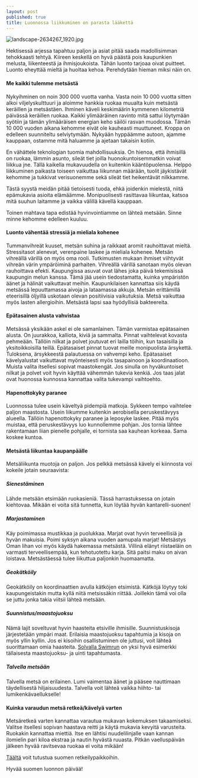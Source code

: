 ```yaml
---
layout: post
published: true
title: Luonnossa liikkuminen on parasta lääkettä
---
```

![landscape-2634267_1920.jpg]({{site.baseurl}}/media/landscape-2634267_1920.jpg)

Hektisessä arjessa tapahtuu paljon ja asiat pitää saada madollisimman tehokkaasti tehtyä. Kiireen keskellä on hyvä päästä pois
kaupunkien melusta, liikenteestä ja ihmisjoukoista. Tähän luonto tarjoaa oivat puitteet. Luonto eheyttää mieltä ja huoltaa 
kehoa. Perehdytään hieman miksi näin on. 


#### Me kaikki tulemme metsästä

Nykyihminen on noin 300 000 vuotta vanha. Vasta noin 10 000 vuotta sitten alkoi viljelyskulttuuri ja aloimme hankkia ruokaa 
muualta kuin metsästä keräillen ja metsästäen. Ihminen käveli keskimäärin kymmenen kilometriä päivässä keräillen ruokaa. 
Kaikki ylimääräinen ravinto mitä sattui löytymään syötiin ja tämän ylimääräisen energian keho säilöi rasvan muodossa. 
Tämän 10 000 vuoden aikana kehomme eivät ole kauheasti muuttuneet. Kroppa on edelleen suunniteltu selviytymään. 
Nykyään hyppäämme autoon, ajamme kauppaan, ostamme mitä haluamme ja ajetaan takaisin kotiin. 

En vähättele teknologian tuomia mahdollisuuksia. On hienoa, että ihmisillä on ruokaa, lämmin asunto, sileät tiet joilla
huonokuntoisemmatkin voivat liikkua jne. Tällä kaikella mukavuudella on kuitenkin kääntöpuolensa. Helppo liikkuminen paikasta 
toiseen vaikuttaa liikunnan määrään, tuolit jäykistävät kehomme ja tukkivat verisuonemme sekä sileät tiet 
heikentävät nilkkamme. 

Tästä syystä meidän pitää tietoisesti tuoda, ehkä joidenkin mielestä, niitä epämukavia asioita elämäämme.
Monipuolisesti rasittavaa liikuntaa, katsoa mitä suuhun laitamme ja vaikka välillä kävellä kauppaan. 

Toinen mahtava tapa edistää hyvinvointiamme on lähteä metsään. Sinne minne kehomme edelleen kuuluu. 


#### Luonto vähentää stressiä ja mieliala kohenee

Tummanvihreät kuuset, metsän suhina ja raikkaat aromit rauhoittavat mieltä. Stressitasot alenevat, 
verenpaine laskee ja mieliala kohenee. Metsän vihreällä värillä on myös oma rooli. Tutkimusten mukaan ihmiset viihtyvät 
vihreän värin ympäröiminä parhaiten. Vihreällä värillä sanotaan myös olevan rauhoittava efekti. Kaupungissa asuvat ovat 
lähes joka päivä tekemisissä kaupungin melun kanssa. Tämä jää usein tiedostamatta, kuinka ympäristön äänet ja hälinät 
vaikuttavat meihin. Kaupunkilaisen kannattaa siis käydä metsässä lepuuttamassa aivoja ja lataamassa akkuja. Metsän erittämillä 
eteerisillä öljyillä uskotaan olevan positiivisia vaikutuksia. Metsä vaikuttaa myös lasten allergioihin. Metsästä lapsi saa 
hyödyllisiä bakteereita.

	

#### Epätasainen alusta vahvistaa

Metsässä yksikään askel ei ole samanlainen. Tämän varmistaa epätasainen alusta. On juurakkoa, kalliota, kiviä ja sammalta.
Pinnat vaihtelevat kovasta pehmeään. Tällöin nilkat ja polvet joutuvat eri lailla töihin, kun tasaisilla ja yksitoikkoisilla 
teillä. Epätasaiset pinnat tuovat meille monipuolista ärsykettä. Tuloksena, ärsykkeestä palautuessa on vahvempi keho. 
Epätasaiset kävelyalustat vaikuttavat myönteisesti myös tasapainoon ja koordinaatioon. Muista valita itsellesi sopivat
maastokengät. Jos sinulla on hyväkuntoiset nilkat ja polvet voit hyvin käyttää vähemmän tukevia kenkiä. Jos taas jalat ovat 
huonossa kunnossa kannattaa valita tukevampi vaihtoehto.


#### Hapenottokyky paranee

Luonnossa tulee usein käveltyä pidempiä matkoja. Sykkeen tempo vaihtelee paljon maastosta. Usein liikumme kuitenkin 
aerobisella peruskestävyys alueella. Tällöin hapenottokyky paranee ja leposyke laskee. Pitää myös muistaa, että peruskestävyys
luo kunnollemme pohjan. Jos tornia lähtee rakentamaan liian pienelle pohjalle, ei tornista saa kauhean korkeaa. Sama koskee 
kuntoa. 


#### Metsästä liikuntaa kaupanpäälle

Metsäliikunta muotoja on paljon. Jos pelkkä metsässä kävely ei kiinnosta voi kokeile jotain seuraavista:

##### Sienestäminen
Lähde metsään etsimään ruokasieniä. Tässä harrastuksessa on jotain kiehtovaa. Mikään ei voita sitä tunnetta, kun löytää hyvän
kantarelli-suonen!

##### Marjastaminen
Käy poimimassa mustikkaa ja puolukkaa. Marjat ovat hyvin terveellisiä ja hyvän makuisia. Poimi syksyn aikana vuoden aamupala
marjat!
Metsästys
Oman lihan voi myös käydä hakemassa metsästä. Villinä elänyt riistaeläin on varmasti terveellisempää, kun tehotuotettu karja.
Sitä paitsi maku on aivan loistava. Metsästäessä tulee liikuttua paljonkin huomaamatta. 

##### Geokätköily
Geokätköily on koordinaattien avulla kätköjen etsimistä. Kätköjä löytyy toki kaupungeistakin mutta kyllä niitä metsissäkin
riittää. Joillekin tämä voi olla se juttu jonka takia viitsii lähteä metsään.

##### Suunnistus/maastojuoksu
Nämä lajit soveltuvat hyvin haasteita etsiville ihmisille. Suunnistuskisoja järjestetään ympäri maat. Erilaisia maastojuoksu 
tapahtumia ja kisoja on myös yllin kyllin. Jos ei kisoihin osallistuminen ole juttusi, voit lähteä suorittamaan omia haasteita.
[Solvalla Swimrun](https://solvallaswimrun.com/) on yksi hyvä esimerkki tällaisesta maastojuoksu- ja uinti tapahtumasta.

##### Talvella metsään
Talvella metsä on erilainen. Lumi vaimentaa äänet ja pääsee nauttimaan täydellisestä hiljaisuudesta. Talvella voit lähteä 
vaikka hiihto- tai lumikenkävaellukselle!

   

#### Kuinka varaudun metsä retkeä/kävelyä varten

Metsäretkeä varten kannattaa varautua mukavan kokemuksen takaamiseksi. Valitse itsellesi sopivan haastava reitti ja käytä 
mukavia kevyitä varusteita. Ruokakin kannattaa miettiä. Itse en lähtisi nuudelilinjalle vaan kannan ilomielin pari kiloa 
ekstraa ja nautin hyvästä ruuasta. Pitkän vaelluspäivän jälkeen hyvää ravitsevaa ruokaa ei voita mikään! 

[Täältä](http://www.luontoon.fi/retkikohteet) voit tutustua suomen retkeilypaikkoihin.  

Hyvää suomen luonnon päivää!
